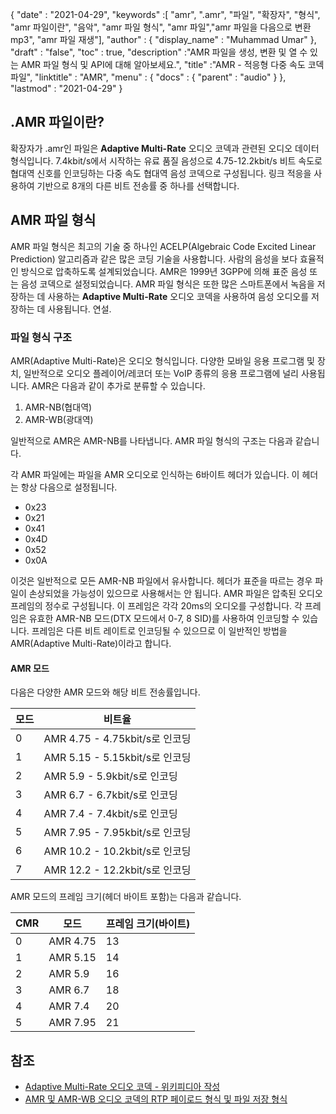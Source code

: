{
  "date" : "2021-04-29",
  "keywords" :[ "amr", ".amr", "파일", "확장자", "형식", "amr 파일이란", "음악", "amr 파일 형식", "amr 파일","amr 파일을 다음으로 변환 mp3", "amr 파일 재생"],
  "author" : {
    "display_name" : "Muhammad Umar"
},
  "draft" : "false",
  "toc" : true,
  "description" :"AMR 파일을 생성, 변환 및 열 수 있는 AMR 파일 형식 및 API에 대해 알아보세요.",
  "title" :"AMR - 적응형 다중 속도 코덱 파일",
  "linktitle" : "AMR",
  "menu" : {
    "docs" : {
      "parent" : "audio"
}
},
  "lastmod" : "2021-04-29"
}

## .AMR 파일이란?
확장자가 .amr인 파일은 **Adaptive Multi-Rate** 오디오 코덱과 관련된 오디오 데이터 형식입니다. 7.4kbit/s에서 시작하는 유료 품질 음성으로 4.75-12.2kbit/s 비트 속도로 협대역 신호를 인코딩하는 다중 속도 협대역 음성 코덱으로 구성됩니다. 링크 적응을 사용하여 기반으로 8개의 다른 비트 전송률 중 하나를 선택합니다.

## AMR 파일 형식
AMR 파일 형식은 최고의 기술 중 하나인 ACELP(Algebraic Code Excited Linear Prediction) 알고리즘과 같은 많은 코딩 기술을 사용합니다. 사람의 음성을 보다 효율적인 방식으로 압축하도록 설계되었습니다. AMR은 1999년 3GPP에 의해 표준 음성 또는 음성 코덱으로 설정되었습니다. AMR 파일 형식은 또한 많은 스마트폰에서 녹음을 저장하는 데 사용하는 **Adaptive Multi-Rate** 오디오 코덱을 사용하여 음성 오디오를 저장하는 데 사용됩니다. 연설.

### 파일 형식 구조
AMR(Adaptive Multi-Rate)은 오디오 형식입니다. 다양한 모바일 응용 프로그램 및 장치, 일반적으로 오디오 플레이어/레코더 또는 VoIP 종류의 응용 프로그램에 널리 사용됩니다. AMR은 다음과 같이 추가로 분류할 수 있습니다.

1. AMR-NB(협대역)
2. AMR-WB(광대역)

일반적으로 AMR은 AMR-NB를 나타냅니다. AMR 파일 형식의 구조는 다음과 같습니다.

각 AMR 파일에는 파일을 AMR 오디오로 인식하는 6바이트 헤더가 있습니다. 이 헤더는 항상 다음으로 설정됩니다.
- 0x23
- 0x21
- 0x41
- 0x4D
- 0x52
- 0x0A

이것은 일반적으로 모든 AMR-NB 파일에서 유사합니다. 헤더가 표준을 따르는 경우 파일이 손상되었을 가능성이 있으므로 사용해서는 안 됩니다. AMR 파일은 압축된 오디오 프레임의 정수로 구성됩니다. 이 프레임은 각각 20ms의 오디오를 구성합니다. 각 프레임은 유효한 AMR-NB 모드(DTX 모드에서 0-7, 8 SID)를 사용하여 인코딩할 수 있습니다. 프레임은 다른 비트 레이트로 인코딩될 수 있으므로 이 일반적인 방법을 AMR(Adaptive Multi-Rate)이라고 합니다.
#### AMR 모드
다음은 다양한 AMR 모드와 해당 비트 전송률입니다.

|모드| 비트율|
---|---|
|0| AMR 4.75 - 4.75kbit/s로 인코딩|
|1 | AMR 5.15 - 5.15kbit/s로 인코딩|
|2 | AMR 5.9 - 5.9kbit/s로 인코딩|
|3 | AMR 6.7 - 6.7kbit/s로 인코딩|
|4 | AMR 7.4 - 7.4kbit/s로 인코딩|
|5 | AMR 7.95 - 7.95kbit/s로 인코딩|
|6 | AMR 10.2 - 10.2kbit/s로 인코딩|
|7 | AMR 12.2 - 12.2kbit/s로 인코딩|

AMR 모드의 프레임 크기(헤더 바이트 포함)는 다음과 같습니다.

|CMR |모드 |프레임 크기(바이트)|
---|---|---|
|0 |AMR 4.75 |13|
|1 |AMR 5.15 |14|
|2 |AMR 5.9 |16|
|3 |AMR 6.7 |18|
|4 |AMR 7.4 |20|
|5 |AMR 7.95 |21|

## 참조 ##

* [Adaptive Multi-Rate 오디오 코덱 - 위키피디아 작성](https://en.wikipedia.org/wiki/Adaptive_Multi-Rate_audio_codec)
* [AMR 및 AMR-WB 오디오 코덱의 RTP 페이로드 형식 및 파일 저장 형식](https://tools.ietf.org/html/rfc4867#page-35)


